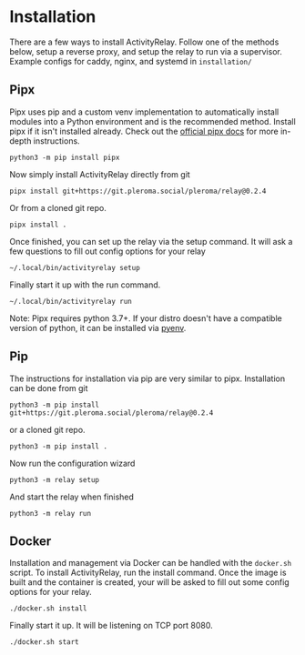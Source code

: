 # Installation

There are a few ways to install ActivityRelay. Follow one of the methods below, setup a reverse
proxy, and setup the relay to run via a supervisor. Example configs for caddy, nginx, and systemd
in `installation/`


## Pipx

Pipx uses pip and a custom venv implementation to automatically install modules into a Python
environment and is the recommended method. Install pipx if it isn't installed already. Check out
the [official pipx docs](https://pypa.github.io/pipx/installation/) for more in-depth instructions.

	python3 -m pip install pipx

Now simply install ActivityRelay directly from git

	pipx install git+https://git.pleroma.social/pleroma/relay@0.2.4

Or from a cloned git repo.

	pipx install .

Once finished, you can set up the relay via the setup command. It will ask a few questions to fill
out config options for your relay

	~/.local/bin/activityrelay setup

Finally start it up with the run command.

	~/.local/bin/activityrelay run

Note: Pipx requires python 3.7+. If your distro doesn't have a compatible version of python, it can
be installed via [pyenv](https://github.com/pyenv/pyenv).


## Pip

The instructions for installation via pip are very similar to pipx. Installation can be done from
git

	python3 -m pip install git+https://git.pleroma.social/pleroma/relay@0.2.4

or a cloned git repo.

	python3 -m pip install .

Now run the configuration wizard

	python3 -m relay setup

And start the relay when finished

	python3 -m relay run


## Docker

Installation and management via Docker can be handled with the `docker.sh` script. To install
ActivityRelay, run the install command. Once the image is built and the container is created,
your will be asked to fill out some config options for your relay.

	./docker.sh install

Finally start it up. It will be listening on TCP port 8080.

	./docker.sh start
